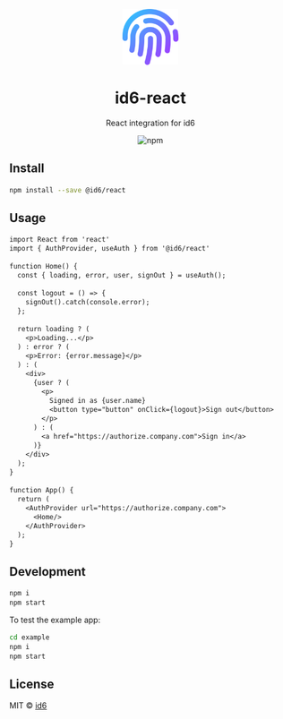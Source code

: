 <p align="center">
  <a href="https://id6.io">
    <img alt="id6-logo" src="https://raw.githubusercontent.com/id6/id6-brand/latest/logo/id6-logo-purple.svg" width="100"/>
  </a>
</p>
<h1 align="center">id6-react</h1>
<p align="center">React integration for id6</p>

<p align="center">
  <img alt="npm" src="https://img.shields.io/npm/v/@id6/react">
</p>

## Install

```bash
npm install --save @id6/react
```

## Usage

```tsx
import React from 'react'
import { AuthProvider, useAuth } from '@id6/react'

function Home() {
  const { loading, error, user, signOut } = useAuth();

  const logout = () => {
    signOut().catch(console.error);
  };

  return loading ? (
    <p>Loading...</p>
  ) : error ? (
    <p>Error: {error.message}</p>
  ) : (
    <div>
      {user ? (
        <p>
          Signed in as {user.name}
          <button type="button" onClick={logout}>Sign out</button>
        </p>
      ) : (
        <a href="https://authorize.company.com">Sign in</a>
      )}
    </div>
  );
}

function App() {
  return (
    <AuthProvider url="https://authorize.company.com">
      <Home/>
    </AuthProvider>
  );
}
```

## Development

```bash
npm i
npm start
```

To test the example app:

``` bash
cd example
npm i
npm start
```

## License

MIT © [id6](https://github.com/id6)

